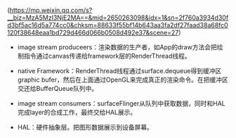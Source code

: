 (https://mp.weixin.qq.com/s?__biz=MzA5MzI3NjE2MA==&mid=2650263098&idx=1&sn=2f760a3934d30fd3bf5ac16d5a774cc0&chksm=88633f55bf14b643aa3fa2df27faad38a68fc0120f38648eaa1bd729d466d066b0508d492e37&scene=27) 
- image stream produceers：渲染数据的生产者，如App的draw方法会把绘制指令通过canvas传递给framework层的RenderThread线程。
    
-   native Framework：RenderThread线程通过surface.dequeue得到缓冲区graphic bufer，然后在上面通过OpenGL来完成真正的渲染命令。在把缓冲区交还给BufferQueue队列中。
    
-   image stream consumers：surfaceFlinger从队列中获取数据，同时和HAL完成layer的合成工作，最终交给HAL展示。
    
-   HAL：硬件抽象层。把图形数据展示到设备屏幕。
